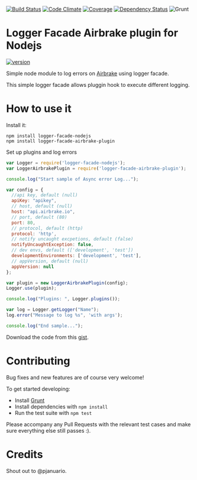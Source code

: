 [![Build Status](https://travis-ci.org/pjanuario/logger-facade-airbrake-plugin-nodejs.svg?branch=master)](https://travis-ci.org/pjanuario/logger-facade-airbrake-plugin-nodejs)
[![Code Climate](https://codeclimate.com/github/pjanuario/logger-facade-airbrake-plugin-nodejs.png)](https://codeclimate.com/github/pjanuario/logger-facade-airbrake-plugin-nodejs)
[![Coverage](http://img.shields.io/codeclimate/coverage/github/pjanuario/logger-facade-airbrake-plugin-nodejs.svg)](https://codeclimate.com/github/pjanuario/logger-facade-airbrake-plugin-nodejs)
[![Dependency Status](https://gemnasium.com/pjanuario/logger-facade-airbrake-plugin-nodejs.svg)](https://gemnasium.com/pjanuario/logger-facade-airbrake-plugin-nodejs)
![Grunt](https://cdn.gruntjs.com/builtwith.png)

# Logger Facade Airbrake plugin for Nodejs

[![version](https://badge.fury.io/js/logger-facade-airbrake-plugin.svg)](https://www.npmjs.org/package/logger-facade-airbrake-plugin)


Simple node module to log errors on [Airbrake](https://airbrake.io/) using logger facade.

This simple logger facade allows pluggin hook to execute different logging.

# How to use it

Install it:

```
npm install logger-facade-nodejs
npm install logger-facade-airbrake-plugin
```

Set up plugins and log errors

```javascript
var Logger = require('logger-facade-nodejs');
var LoggerAirbrakePlugin = require('logger-facade-airbrake-plugin');

console.log("Start sample of Async error Log...");

var config = {
  //api key, default (null)
  apiKey: "apikey",
  // host, default (null)
  host: "api.airbrake.io",
  // port, default (80)
  port: 80,
  // protocol, default (http)
  protocol: 'http',
  // notify uncaught excpetions, default (false)
  notifyUncaughtException: false,
  // dev envs, default (['development', 'test'])
  developmentEnvironments: ['development', 'test'],
  // appVersion, default (null)
  appVersion: null
};

var plugin = new LoggerAirbrakePlugin(config);
Logger.use(plugin);

console.log("Plugins: ", Logger.plugins());

var log = Logger.getLogger("Name");
log.error("Message to log %s", 'with args');

console.log("End sample...");
```

Download the code from this [gist]().

# Contributing
Bug fixes and new features are of course very welcome!

To get started developing:
 - Install [Grunt](http://gruntjs.com/)
 - Install dependencies with ```npm install```
 - Run the test suite with ```npm test```

Please accompany any Pull Requests with the relevant test cases and make sure everything else still passes :).

# Credits
Shout out to @pjanuario.

